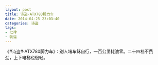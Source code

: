 ```yaml
---
layout: post
title: 诗盗·ATX780脚力车
date: 2014-04-25 23:03:40
categories: 诗盗
tags:
- 七律
- 装逼
---
```

《#诗盗#·ATX780脚力车》：别人堵车稣自行，一百公里耗油零。二十四档不费劲，上下电梯也很轻。
